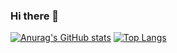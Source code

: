 ### Hi there 👋

<!--
**bubinbei/bubinbei** is a ✨ _special_ ✨ repository because its `README.md` (this file) appears on your GitHub profile.

Here are some ideas to get you started:

- 🔭 I’m currently working on ...
- 🌱 I’m currently learning ...
- 👯 I’m looking to collaborate on ...
- 🤔 I’m looking for help with ...
- 💬 Ask me about ...
- 📫 How to reach me: ...
- 😄 Pronouns: ...
- ⚡ Fun fact: ...
-->
[![Anurag's GitHub stats](https://github-readme-stats.vercel.app/api?username=bubinbei&show_icons=true&theme=radical)](https://github.com/bubinbei)
[![Top Langs](https://github-readme-stats.vercel.app/api/top-langs/?username=bubinbei&show_icons=true&theme=radical&langs_count=3&layout=compact)](https://github.com/bubinbei)
